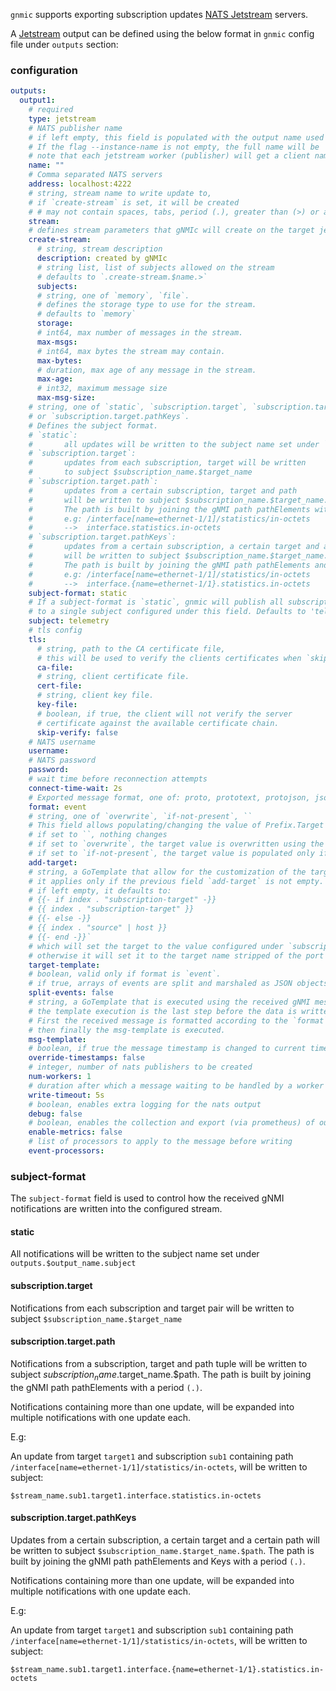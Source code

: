 `gnmic` supports exporting subscription updates [NATS Jetstream](https://docs.nats.io/nats-concepts/jetstream) servers.

A [Jetstream](https://docs.nats.io/nats-concepts/jetstream) output can be defined using the below format in `gnmic` config file under `outputs` section:

### configuration

```yaml
outputs:
  output1:
    # required
    type: jetstream 
    # NATS publisher name
    # if left empty, this field is populated with the output name used as output ID (output1 in this example).
    # If the flag --instance-name is not empty, the full name will be '$(instance-name)-$(name).
    # note that each jetstream worker (publisher) will get a client name=$name-$index
    name: ""
    # Comma separated NATS servers
    address: localhost:4222
    # string, stream name to write update to,
    # if `create-stream` is set, it will be created
    # # may not contain spaces, tabs, period (.), greater than (>) or asterisk (*)
    stream: 
    # defines stream parameters that gNMIc will create on the target jetstream server(s)
    create-stream:
      # string, stream description
      description: created by gNMIc
      # string list, list of subjects allowed on the stream
      # defaults to `.create-stream.$name.>`
      subjects:
      # string, one of `memory`, `file`.
      # defines the storage type to use for the stream.
      # defaults to `memory`
      storage:
      # int64, max number of messages in the stream.
      max-msgs:
      # int64, max bytes the stream may contain.
      max-bytes:
      # duration, max age of any message in the stream.
      max-age:
      # int32, maximum message size
      max-msg-size:
    # string, one of `static`, `subscription.target`, `subscription.target.path` 
    # or `subscription.target.pathKeys`.
    # Defines the subject format.
    # `static`: 
    #       all updates will be written to the subject name set under `outputs.$output_name.subject`
    # `subscription.target`: 
    #       updates from each subscription, target will be written 
    #       to subject $subscription_name.$target_name
    # `subscription.target.path`: 
    #       updates from a certain subscription, target and path 
    #       will be written to subject $subscription_name.$target_name.$path.
    #       The path is built by joining the gNMI path pathElements with a dot (.).
    #       e.g: /interface[name=ethernet-1/1]/statistics/in-octets
    #       -->  interface.statistics.in-octets 
    # `subscription.target.pathKeys`: 
    #       updates from a certain subscription, a certain target and a certain path 
    #       will be written to subject $subscription_name.$target_name.$path.
    #       The path is built by joining the gNMI path pathElements and Keys with a dot (.).
    #       e.g: /interface[name=ethernet-1/1]/statistics/in-octets
    #       -->  interface.{name=ethernet-1/1}.statistics.in-octets 
    subject-format: static 
    # If a subject-format is `static`, gnmic will publish all subscriptions updates 
    # to a single subject configured under this field. Defaults to 'telemetry'
    subject: telemetry
    # tls config
    tls:
      # string, path to the CA certificate file,
      # this will be used to verify the clients certificates when `skip-verify` is false
      ca-file:
      # string, client certificate file.
      cert-file:
      # string, client key file.
      key-file:
      # boolean, if true, the client will not verify the server
      # certificate against the available certificate chain.
      skip-verify: false
    # NATS username
    username: 
    # NATS password  
    password: 
    # wait time before reconnection attempts
    connect-time-wait: 2s 
    # Exported message format, one of: proto, prototext, protojson, json, event
    format: event 
    # string, one of `overwrite`, `if-not-present`, ``
    # This field allows populating/changing the value of Prefix.Target in the received message.
    # if set to ``, nothing changes 
    # if set to `overwrite`, the target value is overwritten using the template configured under `target-template`
    # if set to `if-not-present`, the target value is populated only if it is empty, still using the `target-template`
    add-target: 
    # string, a GoTemplate that allow for the customization of the target field in Prefix.Target.
    # it applies only if the previous field `add-target` is not empty.
    # if left empty, it defaults to:
    # {{- if index . "subscription-target" -}}
    # {{ index . "subscription-target" }}
    # {{- else -}}
    # {{ index . "source" | host }}
    # {{- end -}}`
    # which will set the target to the value configured under `subscription.$subscription-name.target` if any,
    # otherwise it will set it to the target name stripped of the port number (if present)
    target-template:
    # boolean, valid only if format is `event`.
    # if true, arrays of events are split and marshaled as JSON objects instead of an array of dicts.
    split-events: false
    # string, a GoTemplate that is executed using the received gNMI message as input.
    # the template execution is the last step before the data is written to the file.
    # First the received message is formatted according to the `format` field above, then the `event-processors` are applied if any
    # then finally the msg-template is executed.
    msg-template:
    # boolean, if true the message timestamp is changed to current time
    override-timestamps: false
    # integer, number of nats publishers to be created
    num-workers: 1 
    # duration after which a message waiting to be handled by a worker gets discarded
    write-timeout: 5s 
    # boolean, enables extra logging for the nats output
    debug: false
    # boolean, enables the collection and export (via prometheus) of output specific metrics
    enable-metrics: false 
    # list of processors to apply to the message before writing
    event-processors: 
```

### subject-format

The `subject-format` field is used to control how the received gNMI notifications are written into the configured stream.

#### static

All notifications will be written to the subject name set under `outputs.$output_name.subject`

#### subscription.target

Notifications from each subscription and target pair will be written to subject `$subscription_name.$target_name`

#### subscription.target.path

Notifications from a subscription, target and path tuple
will be written to subject $subscription_name.$target_name.$path.
The path is built by joining the gNMI path pathElements with a period `(.)`.

Notifications containing more than one update, will be expanded into multiple notifications with one update each.

E.g:

An update from target `target1` and subscription `sub1` containing path `/interface[name=ethernet-1/1]/statistics/in-octets`,
will be written to subject:

```text
$stream_name.sub1.target1.interface.statistics.in-octets
```

#### subscription.target.pathKeys

Updates from a certain subscription, a certain target and a certain path will be written to subject `$subscription_name.$target_name.$path`.
The path is built by joining the gNMI path pathElements and Keys with a period `(.)`.

Notifications containing more than one update, will be expanded into multiple notifications with one update each.

E.g:

An update from target `target1` and subscription `sub1` containing path `/interface[name=ethernet-1/1]/statistics/in-octets`,
will be written to subject:

```text
$stream_name.sub1.target1.interface.{name=ethernet-1/1}.statistics.in-octets
```
